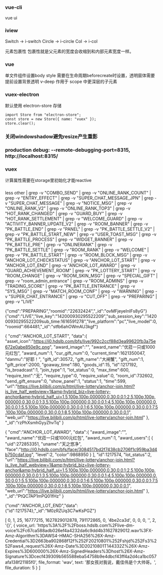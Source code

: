### vue-cli
vue ui

### iview
Switch -> i-switch
Circle -> i-circle
Col -> i-col

元素包裹性
包裹性就是父元素的宽度会收缩到和内部元素宽度一样。

### vue
单文件组件设置body style 需要在生命周期beforecreate时设置，透明窗体需要提前设置背景透明
v-deep 作用于 scope 中更深层的子元素

### vuex-electron
默认使用 electron-store 存储
```
import Store from "electron-store";
const store = new Store({ name: "vuex" });
store.clear();
```

### 关闭windowshadow避免resize产生重影

### production debug: --remote-debugging-port=8315, http://localhost:8315/

### vuex
计算属性需要在storage里初始化才能reactive

###
less other | grep  -v "COMBO_SEND" | grep -v "ONLINE_RANK_COUNT" | grep -v "ENTRY_EFFECT" | grep -v "SUPER_CHAT_MESSAGE_JPN" | grep -v "SUPER_CHAT_MESSAGE" | grep -v "NOTICE_MSG" | grep -v "ONLINE_RANK_V2" | grep -v "ONLINE_RANK_TOP3" | grep -v "HOT_RANK_CHANGED" | grep -v "GUARD_BUY" | grep -v "HOT_RANK_SETTLEMENT" | grep -v "WELCOME_GUARD" | grep -v "ACTIVITY_BANNER_UPDATE_V2" | grep -v "ROOM_BANNER" | grep -v "PK_BATTLE_END" | grep -v "PANEL" | grep -v "PK_BATTLE_SETTLE_V2" | grep -v "PK_BATTLE_START_NEW" | grep -v "USER_TOAST_MSG" | grep -v "PK_BATTLE_PROCESS" | grep -v "WIDGET_BANNER" | grep -v "PK_BATTLE_PRE" | grep -v "ONLINERANK" | grep -v "PK_BATTLE_SETTLE" | grep -v "ROOM_RANK" | grep -v "WELCOME" | grep -v "PK_BATTLE_START" | grep -v "ROOM_BLOCK_MSG" | grep -v "ANCHOR_LOT_CHECKSTATUS" | grep -v "ANCHOR_LOT_START" | grep -v "ANCHOR_LOT_END" | grep -v "ANCHOR_LOT_AWARD" | grep -v "GUARD_ACHIEVEMENT_ROOM" | grep -v "PK_LOTTERY_START" | grep -v "ROOM_CHANGE" | grep -v "ROOM_SKIN_MSG" | grep -v "SPECIAL_GIFT" | grep -v "room_admin_entrance" | grep -v "ROOM_ADMINS" | grep -v "TRADING_SCORE" | grep -v "PK_BATTLE_ENTRANCE" | grep -v "SYS_MSG" | grep -v "MATCH_ROOM_CONF" | grep -v "WARNING" | grep -v "SUPER_CHAT_ENTRANCE" | grep -v "CUT_OFF" | grep -v "PREPARING" | grep -v "LIVE"

{"cmd":"PREPARING","roomid":"22632424","_id":"ovMFjeyeInIFs8yG"}
{"cmd":"LIVE","live_key":"142000930295522209","sub_session_key":"142000930295522209sub_time:1616591278","live_platform":"pc","live_model":0,"roomid":664481,"_id":"stfb6ahOWmAU3kgf"}

{
    "cmd":"ANCHOR_LOT_START",
    "data":{
        "asset_icon":"https://i0.hdslb.com/bfs/live/992c2ccf88d3ea99620fb3a75e672e0abe850e9c.png",
        "award_image":"",
        "award_name":"优菈一只或1000元红包",
        "award_num":1,
        "cur_gift_num":0,
        "current_time":1621350047,
        "danmu":"好耶！",
        "gift_id":30572,
        "gift_name":"大闸蟹",
        "gift_num":1,
        "gift_price":2000,
        "goaway_time":180,
        "goods_id":15,
        "id":1217192,
        "is_broadcast":1,
        "join_type":1,
        "lot_status":0,
        "max_time":600,
        "require_text":"无",
        "require_type":0,
        "require_value":0,
        "room_id":732602,
        "send_gift_ensure":0,
        "show_panel":1,
        "status":1,
        "time":599,
        "url":"https://live.bilibili.com/p/html/live-lottery/anchor-join.html?is_live_half_webview=1&amp;hybrid_biz=live-lottery-anchor&amp;hybrid_half_ui=1,5,100p,100p,000000,0,30,0,0,1;2,5,100p,100p,000000,0,30,0,0,1;3,5,100p,100p,000000,0,30,0,0,1;4,5,100p,100p,000000,0,30,0,0,1;5,5,100p,100p,000000,0,30,0,0,1;6,5,100p,100p,000000,0,30,0,0,1;7,5,100p,100p,000000,0,30,0,0,1;8,5,100p,100p,000000,0,30,0,0,1",
        "web_url":"https://live.bilibili.com/p/html/live-lottery/anchor-join.html"
    },
    "_id":"rzPhXsmhGyyZhvTq"
}

{
    "cmd":"ANCHOR_LOT_AWARD",
    "data":{
        "award_image":"",
        "award_name":"优菈一只或1000元红包",
        "award_num":1,
        "award_users":[
            {
                "uid":272853351,
                "uname":"天之悠净",
                "face":"http://i0.hdslb.com/bfs/face/3084517bd2f7438cb2706f1c959ba3d4b750cdaf.jpg",
                "level":2,
                "color":9868950
            }
        ],
        "id":1217574,
        "lot_status":2,
        "url":"https://live.bilibili.com/p/html/live-lottery/anchor-join.html?is_live_half_webview=1&amp;hybrid_biz=live-lottery-anchor&amp;hybrid_half_ui=1,5,100p,100p,000000,0,30,0,0,1;2,5,100p,100p,000000,0,30,0,0,1;3,5,100p,100p,000000,0,30,0,0,1;4,5,100p,100p,000000,0,30,0,0,1;5,5,100p,100p,000000,0,30,0,0,1;6,5,100p,100p,000000,0,30,0,0,1;7,5,100p,100p,000000,0,30,0,0,1;8,5,100p,100p,000000,0,30,0,0,1",
        "web_url":"https://live.bilibili.com/p/html/live-lottery/anchor-join.html"
    },
    "_id":"PtQC7AP1mPQ01fHz"
}

{"cmd":"ANCHOR_LOT_END","data":{"id":1217574},"_id":"M0zRZUq3C7wKsPGZ"}


[
  0,
  1,
  25,
  16777215,
  1627829012878,
  791172865,
  0,
  '4be2ca3d',
  0,
  0,
  0,
  '',
  2,
  '{}',
  {
    voice_url: 'https%3A%2F%2Fboss.hdslb.com%2Flive-dm-voice%2Fc67ca588adb026ef4a4232da6c9dd4b31627829012.wav%3FX-Amz-Algorithm%3DAWS4-HMAC-SHA256%26X-Amz-Credential%3D2663ba902868f12f%252F20210801%252Fshjd%252Fs3%252Faws4_request%26X-Amz-Date%3D20210801T144332Z%26X-Amz-Expires%3D600000%26X-Amz-SignedHeaders%3Dhost%26X-Amz-Signature%3Dcecf439309b565588eba54758b9e4dbcf43ff4a2d4ca1bc057afa138f21185f0',
    file_format: 'wav',
    text: '那女孩对我说，戴佳伟是个大帅哥。',
    file_duration: 5
  }
]